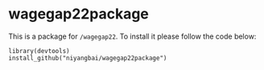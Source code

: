 # wagegap22package
This is a package for `/wagegap22`. To install it please follow the code below:

```
library(devtools)
install_github("niyangbai/wagegap22package")
```
